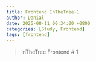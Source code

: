 ```yaml
---
title: Frontend InTheTree-1
author: Danial
date: 2025-08-11 00:34:00 +0800
categories: [Study, Frontend]
tags: [frontend]
---
```


> InTheTree Frontend # 1


